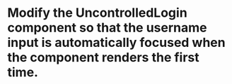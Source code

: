 # Modify the UncontrolledLogin component so that the username input is automatically focused when the component renders the first time.
